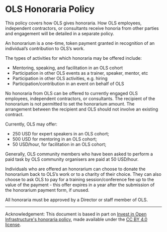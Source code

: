 # OLS Honoraria Policy

This policy covers how OLS gives honoraria. How OLS employees, independent contractors, or consultants receive honoria from other parties and engagement will be detailed in a separate policy.

An honorarium is a one-time, token payment granted in recognition of an individual’s contribution to OLS’s work. 

The types of activities for which honoraria may be offered include:
- Mentoring, speaking, and facilitation in an OLS cohort
- Participation in other OLS events as a trainer, speaker, mentor, etc
- Participation in other OLS activities, e.g. hiring
- Participation/contribution in an event on behalf of OLS

No honoraria from OLS can be offered to currently engaged OLS employees, independent contractors, or consultants. The recipient of the honorarium is not permitted to set the honorarium amount. The arrangement between the recipient and OLS should not involve an existing contract. 

Currently, OLS may offer:
- 250 USD for expert speakers in an OLS cohort;
- 500 USD for mentoring in an OLS cohort;
- 50 USD/hour, for facilitation in an OLS cohort;

Generally, OLS community members who have been asked to perform a paid task by OLS community organisers are paid at 50 USD/hour.

Individuals who are offered an honorarium can choose to donate the honorarium back to OLS’s work or to a charity of their choice. They can also choose to ask OLS to pay for a training session/conference fee up to the value of the payment - this offer expires in a year after the submission of the honorarium payment form, if unused.

All honoraria must be approved by a Director or staff member of OLS.


---

Acknowledgement: This document is based in part on [Invest in Open Infrastructure's honoraria policy](https://hackmd.io/@investinopen/honoraria), made available under the [CC BY 4.0 license](http://creativecommons.org/licenses/by/4.0/).

